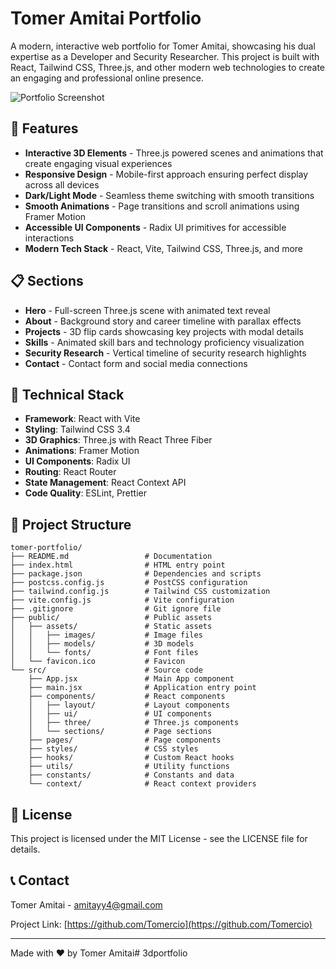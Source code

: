 # Tomer Amitai Portfolio

A modern, interactive web portfolio for Tomer Amitai, showcasing his dual expertise as a Developer and Security Researcher. This project is built with React, Tailwind CSS, Three.js, and other modern web technologies to create an engaging and professional online presence.

![Portfolio Screenshot](/public/assets/images/og-image.jpg)

## 🚀 Features

- **Interactive 3D Elements** - Three.js powered scenes and animations that create engaging visual experiences
- **Responsive Design** - Mobile-first approach ensuring perfect display across all devices
- **Dark/Light Mode** - Seamless theme switching with smooth transitions
- **Smooth Animations** - Page transitions and scroll animations using Framer Motion
- **Accessible UI Components** - Radix UI primitives for accessible interactions
- **Modern Tech Stack** - React, Vite, Tailwind CSS, Three.js, and more

## 📋 Sections

- **Hero** - Full-screen Three.js scene with animated text reveal
- **About** - Background story and career timeline with parallax effects
- **Projects** - 3D flip cards showcasing key projects with modal details
- **Skills** - Animated skill bars and technology proficiency visualization
- **Security Research** - Vertical timeline of security research highlights
- **Contact** - Contact form and social media connections

## 🔧 Technical Stack

- **Framework**: React with Vite
- **Styling**: Tailwind CSS 3.4
- **3D Graphics**: Three.js with React Three Fiber
- **Animations**: Framer Motion
- **UI Components**: Radix UI
- **Routing**: React Router
- **State Management**: React Context API
- **Code Quality**: ESLint, Prettier



## 📁 Project Structure

```
tomer-portfolio/
├── README.md                 # Documentation
├── index.html                # HTML entry point
├── package.json              # Dependencies and scripts
├── postcss.config.js         # PostCSS configuration
├── tailwind.config.js        # Tailwind CSS customization
├── vite.config.js            # Vite configuration
├── .gitignore                # Git ignore file
├── public/                   # Public assets
│   ├── assets/               # Static assets
│   │   ├── images/           # Image files
│   │   ├── models/           # 3D models
│   │   └── fonts/            # Font files
│   └── favicon.ico           # Favicon
└── src/                      # Source code
    ├── App.jsx               # Main App component
    ├── main.jsx              # Application entry point
    ├── components/           # React components
    │   ├── layout/           # Layout components
    │   ├── ui/               # UI components
    │   ├── three/            # Three.js components
    │   └── sections/         # Page sections
    ├── pages/                # Page components
    ├── styles/               # CSS styles
    ├── hooks/                # Custom React hooks
    ├── utils/                # Utility functions
    ├── constants/            # Constants and data
    └── context/              # React context providers
```


## 📄 License

This project is licensed under the MIT License - see the LICENSE file for details.

## 📞 Contact

Tomer Amitai - [amitayy4@gmail.com](mailto:amitayy4@gmail.com)

Project Link: [https://github.com/Tomercio](https://github.com/Tomercio)

---

Made with ❤️ by Tomer Amitai#   3 d p o r t f o l i o  
 
